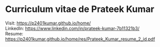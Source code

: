 # Curriculum vitae de Prateek Kumar
Visit: https://p2401kumar.github.io/home/ <br/>
LinkedIn: https://www.linkedin.com/in/prateek-kumar-7b11321b3/ <br/>
Resume: https://p2401kumar.github.io/home/res/Prateek_Kumar_resume_2_id.pdf
